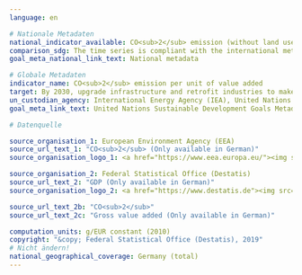 ```yaml
---
language: en

# Nationale Metadaten
national_indicator_available: CO<sub>2</sub> emission (without land use, land-use change and forestry) per real GDP <br> CO<sub>2</sub> emissions per gross value added (price adjusted) in manufacturing industries
comparison_sdg: The time series is compliant with the international metadata description.
goal_meta_national_link_text: National metadata

# Globale Metadaten
indicator_name: CO<sub>2</sub> emission per unit of value added
target: By 2030, upgrade infrastructure and retrofit industries to make them sustainable, with increased resource-use efficiency and greater adoption of clean and environmentally sound technologies and industrial processes, with all countries taking action in accordance with their respective capabilities
un_custodian_agency: International Energy Agency (IEA), United Nations Industrial Development Organization (UNIDO)
goal_meta_link_text: United Nations Sustainable Development Goals Metadata

# Datenquelle

source_organisation_1: European Environment Agency (EEA)
source_url_text_1: "CO<sub>2</sub> (Only available in German)"
source_organisation_logo_1: <a href="https://www.eea.europa.eu/"><img src="https://g205sdgs.github.io/sdg-indicators/public/LogosEn/eea.png" alt="Logo EEA" /></a>

source_organisation_2: Federal Statistical Office (Destatis)
source_url_text_2: "GDP (Only available in German)"
source_organisation_logo_2: <a href="https://www.destatis.de"><img src="https://g205sdgs.github.io/sdg-indicators/public/LogosEn/destatis.png" alt="Logo Destatis" /></a>

source_url_text_2b: "CO<sub>2</sub>"
source_url_text_2c: "Gross value added (Only available in German)"

computation_units: g/EUR constant (2010)
copyright: "&copy; Federal Statistical Office (Destatis), 2019"
# Nicht ändern!
national_geographical_coverage: Germany (total)
---
```

